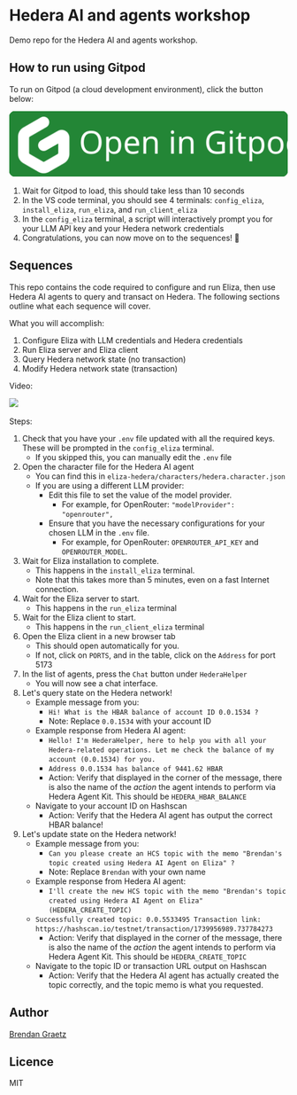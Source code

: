 # Hedera AI and agents workshop

Demo repo for the Hedera AI and agents workshop.

## How to run using Gitpod

To run on Gitpod (a cloud development environment), click the button below:

<a href="https://gitpod.io/?autostart=true&editor=code&workspaceClass=g1-standard#https://github.com/hedera-dev/hedera-ai-agent-workshop" target="_blank" rel="noreferrer">
  <img src="./img/gitpod-open-button.svg" />
</a>

1. Wait for Gitpod to load, this should take less than 10 seconds
1. In the VS code terminal, you should see 4 terminals:
  `config_eliza`, `install_eliza`, `run_eliza`, and `run_client_eliza`
1. In the `config_eliza` terminal, a script will interactively prompt you for your LLM API key and your Hedera network credentials
1. Congratulations, you can now move on to the sequences! 🎉

## Sequences

This repo contains the code required to configure and run Eliza,
then use Hedera AI agents to query and transact on Hedera.
The following sections outline what each sequence will cover.

<!--
[Go to accompanying tutorial](#TODO_TUTORIAL_SEQUENCE_LINK). (WIP)
-->

What you will accomplish:

1. Configure Eliza with LLM credentials and Hedera credentials
2. Run Eliza server and Eliza client
3. Query Hedera network state (no transaction)
4. Modify Hedera network state (transaction)

Video:

[![](https://i.ytimg.com/vi/lKVrJ0o-G5o/maxresdefault.jpg)](https://www.youtube.com/watch?v=lKVrJ0o-G5o&list=PLjyCRcs63y83i7c9A4UJxP8BYcTgpjqTJ)

Steps:

1. Check that you have your `.env` file updated with all the required keys.
   These will be prompted in the `config_eliza` terminal.
   - If you skipped this, you can manually edit the `.env` file
1. Open the character file for the Hedera AI agent
   - You can find this in `eliza-hedera/characters/hedera.character.json`
   - If you are using a different LLM provider:
     - Edit this file to set the value of the model provider.
       - For example, for OpenRouter: `"modelProvider": "openrouter",`
     - Ensure that you have the necessary configurations for your chosen LLM in the `.env` file.
       - For example, for OpenRouter: `OPENROUTER_API_KEY` and `OPENROUTER_MODEL`.
2. Wait for Eliza installation to complete.
   - This happens in the `install_eliza` terminal.
   - Note that this takes more than 5 minutes, even on a fast Internet connection.
3. Wait for the Eliza server to start.
   - This happens in the `run_eliza` terminal
4. Wait for the Eliza client to start.
   - This happens in the `run_client_eliza` terminal
5. Open the Eliza client in a new browser tab
   - This should open automatically for you.
   - If not, click on `PORTS`, and in the table, click on the `Address` for port 5173
6. In the list of agents, press the `Chat` button under `HederaHelper`
   - You will now see a chat interface.
7. Let's query state on the Hedera network!
   - Example message from you:
     - `Hi! What is the HBAR balance of account ID 0.0.1534 ?`
     - Note: Replace `0.0.1534` with your account ID
   - Example response from Hedera AI agent:
     - `Hello! I'm HederaHelper, here to help you with all your Hedera-related operations. Let me check the balance of my account (0.0.1534) for you.`
     - `Address 0.0.1534 has balance of 9441.62 HBAR`
     - Action: Verify that displayed in the corner of the message, there is also the name of the *action* the agent intends to perform via Hedera Agent Kit. This should be `HEDERA_HBAR_BALANCE`
   - Navigate to your account ID on Hashscan
     - Action: Verify that the Hedera AI agent has output the correct HBAR balance!
8. Let's update state on the Hedera network!
   - Example message from you:
     - `Can you please create an HCS topic with the memo "Brendan's topic created using Hedera AI Agent on Eliza" ?`
     - Note: Replace `Brendan` with your own name
   - Example response from Hedera AI agent:
     - `I'll create the new HCS topic with the memo "Brendan's topic created using Hedera AI Agent on Eliza" (HEDERA_CREATE_TOPIC)`
   - `Successfully created topic: 0.0.5533495 Transaction link: https://hashscan.io/testnet/transaction/1739956989.737784273`
     - Action: Verify that displayed in the corner of the message, there is also the name of the *action* the agent intends to perform via Hedera Agent Kit. This should be `HEDERA_CREATE_TOPIC`
   - Navigate to the topic ID or transaction URL output on Hashscan
     - Action: Verify that the Hedera AI agent has actually created the topic correctly, and the topic memo is what you requested.

## Author

[Brendan Graetz](https://blog.bguiz.com/)

## Licence

MIT
